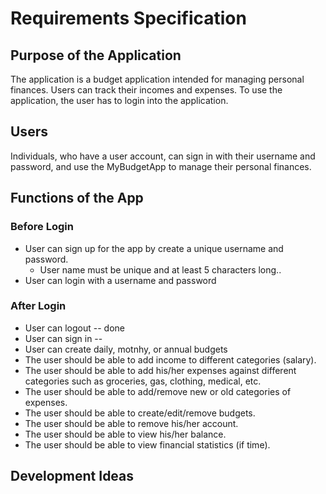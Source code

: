 # Requirements Specification

## Purpose of the Application

The application is a budget application intended for managing personal finances. 
Users can track their incomes and expenses. To use the application, the user has to login into the application.

## Users

Individuals, who have a user account, can sign in with their username and password, and use the MyBudgetApp to manage their personal finances.

## Functions of the App


### Before Login
* User can sign up for the app by create a unique username and password.
  * User name must be unique and at least 5 characters long..
* User can login with a username and password
### After Login
* User can logout -- done
* User can sign in -- 
* User can create daily, motnhy, or annual budgets
* The user should be able to add income to different categories (salary).
* The user should be able to add his/her expenses against different categories such as groceries, gas, clothing, medical, etc.
* The user should be able to add/remove new or old categories of expenses.
* The user should be able to create/edit/remove budgets.
* The user should be able to remove his/her account.
* The user should be able to view his/her balance.
* The user should be able to view financial statistics (if time).

## Development Ideas

